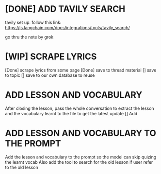 # [DONE] ADD TAVILY SEARCH 

tavily
set up: follow this link: https://js.langchain.com/docs/integrations/tools/tavily_search/

go thru the note by grok

# [WIP] SCRAPE LYRICS
[Done] scrape lyrics from some page
[Done] save to thread material
[] save to topic
[] save to our own database to reuse 




# ADD LESSON AND VOCABULARY
After closing the lesson, pass the whole conversation to extract the lesson and the vocabulary learnt to the file to get the latest update 
[] Add 



# ADD LESSON AND VOCABULARY TO THE PROMPT
Add the lesson and vocabulary to the prompt so the model can skip quizing the learnt vocab
Also add the tool to search for the old lesson if user refer to the old lesson 